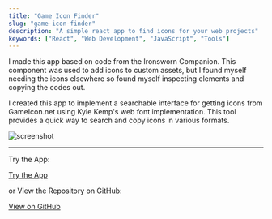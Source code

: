 ```yaml
---
title: "Game Icon Finder"
slug: "game-icon-finder"
description: "A simple react app to find icons for your web projects"
keywords: ["React", "Web Development", "JavaScript", "Tools"]
---
```


I made this app based on code from the Ironsworn Companion. This component was used to add icons to custom assets, but I found myself needing the icons elsewhere so found myself inspecting elements and copying the codes out.

I created this app to implement a searchable interface for getting icons from GameIcon.net using Kyle Kemp's web font implementation. This tool provides a quick way to search and copy icons in various formats.

![screenshot](/portfolio/project-images/game-icon-finder/feature.png)

---

Try the App:

<a className="btn btn-dark" href="https://gcoulby.github.io/game-icon-picker/"  target="_blank" rel="noopener noreferrer"><i className="fa fa-globe"></i> Try the App</a>

or View the Repository on GitHub:

<a className="btn btn-dark" href="https://github.com/gcoulby/game-icon-picker"  target="_blank" rel="noopener noreferrer"><i className="fa fa-github"></i> View on GitHub</a>
